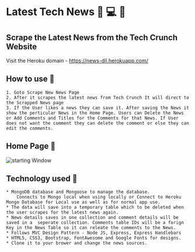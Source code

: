 
# Latest Tech News :newspaper: :computer: :microscope:

## Scrape the Latest News from the Tech Crunch Website 

Visit the Heroku domain  - https://news-dil.herokuapp.com/

## How to use :cop:
	1. Goto Scrape New News Page
	2. After it scrapes the latest news from Tech Crunch It will direct to the Scrapped News page
	3. If the User likes a news they can save it. After saving the News it show the perticular News in the Home Page. Users can Delete the News or Add Comments and Titles for the Comments for that News. If User does not want the comment they can delete the comment or else they can edit the comments. 

## Home Page :information_desk_person:
![starting Window](public/assets/img/17.png "Image 1") 

## Technology used :no_good:

	* MongoDB database and Mongoose to manage the database.
		Connects to Mongo local when using locally or Connect to Heroku Mongo Database for Local use as well as for normal app use.
	* The data will save into a temporary table which to be deleted when the user scrapes for the latest news again.
	* News details saves in one collection and comment details will be saved in a  seperate collection. Comments table IDs will be a forign Key in the News Table so it can releate the comments to the News.
 	* Follows MVC Design Pattern - Node JS, Express, Express Handlebars
 	* HTML5, CSS3, Bootstrap, FontAwesome and Google Fonts for designs.
 	* Clone it to your brower and change the news sources.





 